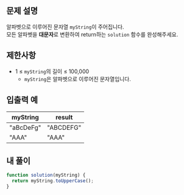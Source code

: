 ## 문제 설명

알파벳으로 이루어진 문자열 `myString`이 주어집니다.  
모든 알파벳을 **대문자**로 변환하여 return하는 `solution` 함수를 완성해주세요.

## 제한사항

- 1 ≤ `myString`의 길이 ≤ 100,000
  - `myString`은 알파벳으로 이루어진 문자열입니다.

## 입출력 예

| myString  | result    |
| --------- | --------- |
| "aBcDeFg" | "ABCDEFG" |
| "AAA"     | "AAA"     |

## 내 풀이

```js
function solution(myString) {
  return myString.toUpperCase();
}
```
